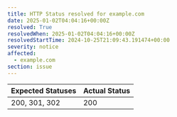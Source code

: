 ```yaml
---
title: HTTP Status resolved for example.com
date: 2025-01-02T04:04:16+00:00Z
resolved: True
resolvedWhen: 2025-01-02T04:04:16+00:00Z
resolvedStartTime: 2024-10-25T21:09:43.191474+00:00
severity: notice
affected:
  - example.com
section: issue
---
```


| Expected Statuses | Actual Status  |
|-------------------|----------------|
| 200, 301, 302 | 200 |
